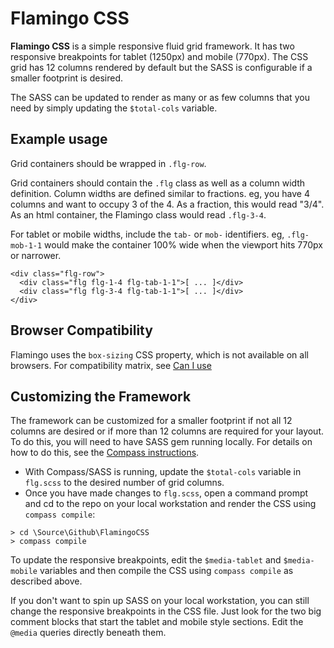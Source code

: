 # Flamingo CSS

**Flamingo CSS** is a simple responsive fluid grid framework. It has two responsive breakpoints for tablet (1250px)
and mobile (770px). The CSS grid has 12 columns rendered by default but the SASS is configurable if a smaller
footprint is desired.

The SASS can be updated to render as many or as few columns that you need by simply updating the `$total-cols` variable.

## Example usage

Grid containers should be wrapped in `.flg-row`. 

Grid containers should contain the `.flg` class as well as a column width definition. Column widths are defined similar to fractions. eg, you have 4 columns and want to occupy 3 of the 4. As a fraction, this would read "3/4". As an html container, the Flamingo class would read `.flg-3-4`.

For tablet or mobile widths, include the `tab-` or `mob-` identifiers. eg, `.flg-mob-1-1` would make the container 100% wide when the viewport hits 770px or narrower.

```
<div class="flg-row">
  <div class="flg flg-1-4 flg-tab-1-1">[ ... ]</div>
  <div class="flg flg-3-4 flg-tab-1-1">[ ... ]</div>
</div>
```

## Browser Compatibility

Flamingo uses the `box-sizing` CSS property, which is not available on all browsers. For compatibility matrix, see
[Can I use](http://caniuse.com/#feat=css3-boxsizing)

## Customizing the Framework

The framework can be customized for a smaller footprint if not all 12 columns are desired or if more than 12 columns are required for your layout. To do this, you will need to have SASS gem running locally. For details on how to do this, see the [Compass instructions](http://compass-style.org/install/). 

* With Compass/SASS is running, update the `$total-cols` variable in `flg.scss` to the desired number of grid columns. 
* Once you have made changes to `flg.scss`, open a command prompt and cd to the repo on your local workstation and render the CSS using `compass compile`:
```
> cd \Source\Github\FlamingoCSS
> compass compile
```

To update the responsive breakpoints, edit the `$media-tablet` and `$media-mobile` variables and then compile the CSS using `compass compile` as described above.

If you don't want to spin up SASS on your local workstation, you can still change the responsive breakpoints in the CSS file. Just look for the two big comment blocks that start the tablet and mobile style sections. Edit the `@media` queries directly beneath them.
